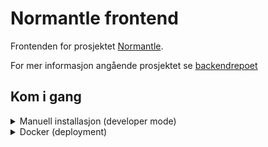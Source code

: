 # Normantle frontend

Frontenden for prosjektet [Normantle](https://normantle.furumo.eu).

For mer informasjon angående prosjektet se [backendrepoet](https://github.com/LBlend/normantle)

## Kom i gang

<details>

<summary>Manuell installasjon (developer mode)</summary>

0. Klon repoet og last ned avhengighetene:

   - node.js
   - yarn

1. Installer prosjektavhengighetene

```
yarn install
```

2. Lag en kopi av filen [env.example](env.example) og gi den navnet `.env`. Bytt så ut URLen med en som peker mot din egen backend

3. Kjør webappen

```
yarn dev
```

</details>

<details>

<summary>Docker (deployment)</summary>

### Valgmulighet 1 - Bruke forhåndsbygget versjon

1. Skriv denne kommandoen for å kjøre webappen.

```
docker run -d -p 3000:3000 --name normantle-frontend ghcr.io/lblend/normantle-frontend:latest
```

Her kan du så klart endre på variabler som du ønsker.

### Valgmulighet 2 - Bygge et dockerbilde på egenhånd

1. Klon repoet

2. Endre navn på [.env.example](.env.example) og endre på `API_ROOT` til å peke mot din backend.

3. Bygg dockerbildet

```
docker build -t normantle-frontend .
```

4. Lag og kjør en dockercontainer

```
docker run -d -p 3000:3000 --name normantle-frontend normantle-frontend
```

Merk deg her at om du har valgt å endre port i dockerfila, så bør det reflekteres her.

</details>
